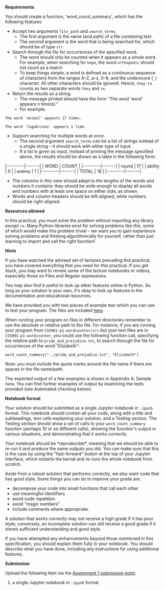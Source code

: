 **Requirements**

You should create a function, 'word\_count\_summary', which has the following features:

- Accept two arguments `file_path` and `search_terms`.
    - The first argument is the name (and path) of a file containing text.
    - The second argument is the word that is being searched for, which should be of type `str`.
- Search through the file for occurrences of the specified word.
    - The word should only be counted when it appears as a whole word. For example, when searching for `hope`, the
      word `orthopedic` should not count as a match.
    - To keep things simple, a word is defined as a continuous sequence of characters from the ranges A–Z, a–z, 0–9, and
      the underscore (`_`) character. All other characters should be ignored. Hence, `they're` counts as two separate
      words `they` and `re`.
- Return the results as a string.
    - The message printed should have the form "The word 'word' appears n time(s)."
    - For example:

``` The word 'animal' appears 17 times. ```

``` The word 'lugubrious' appears 1 time. ```

- Support searching for multiple words at once.
    - The second argument `search_terms` can be a list of strings instead of a single string – it should work with
      either type of input.
    - If a list is given as input, instead of printing the message specified above, the results should be shown as a
      table in the following form:

|---------|-------|
| WORD | COUNT |
|---------|-------|
| round | 17 |
| ability | 0 |
| enemy | 1 |
|---------|-------|
| TOTAL | 18 |
|---------|-------|

- The columns in this view should adapt to the lengths of the words and numbers it contains: they should be wide enough
  to display all words and numbers with at least one space on either side, as shown.
- Words and column-headers should be left-aligned, while numbers should be right-aligned.

**Resources allowed**

In this practical, you must solve the problem without importing any library except `re`. Many Python libraries exist for
solving problems like this, some of which would make this problem trivial – we want you to gain experience solving
problems and thinking algorithmically for yourself, rather than just learning to import and call the right function!

**Hints**

If you have watched the advised set of lectures preceding this practical, you have covered everything that you need for
this practical. If you get stuck, you may want to review some of the lecture notebooks or videos, especially those on
Files and Regular expressions.

You may also find it useful to look up other features online in Python. So long as your solution is your own, it's okay
to look up features in the documentation and educational resources.

We have provided you with two pieces of example text which you can use to test your program. The files are
included [here](https://pgt-digital.st-andrews.ac.uk/mod/folder/view.php?id=2386).

When running your program on files in different directories remember to use the absolute or relative path to the file.
For instance, if you are running your program from `CS5901-p1-wordcounter/src` but your text files are
in `CS5001-p1-wordcounter`, you could use the following function call, specifying the relative path
to `pride_and_prejudice.txt`, to search through the file for occurrences of the word "Elizabeth":

``` word_count_summary("../pride_and_prejudice.txt", "Elizabeth") ```

Note: you must include the quote marks around the file name if there are spaces in the file name/path.

The expected output of a few examples is shown in Appendix A: Sample runs. You can find further examples of output by
examining the tests provided (see Automated checking below).

**Notebook format**

Your solution should be submitted as a single Jupyter notebook in `.ipynb` format. This notebook should contain all your
code, along with a title and subheadings, text cells explaining your solution, and a Testing section. The Testing
section should show a set of calls to your `word_count_summary` function (perhaps 10 or so different calls), showing the
function's output in various situations, and demonstrating that it works correctly.

Your notebook should be \*reproducible\*, meaning that we should be able to re-run it and produce the same outputs you
did. You can make sure that this is the case by using the "fast-forward" button at the top of your Jupyter interface,
which restarts the kernal and re-runs the whole notebook from scratch.

Aside from a robust solution that performs correctly, we also want code that has good style. Some things you can do to
improve your grade are:

- decompose your code into small functions that call each other
- use meaningful identifiers
- avoid code repetition
- avoid "magic numbers"
- include comments where appropriate.

A solution that works correctly may not receive a high grade if it has poor style; conversely, an incomplete solution
can still receive a good grade if it shows sufficient understanding and good style.

If you have attempted any enhancements beyond those mentioned in this specification, you should explain them fully in
your notebook. You should describe what you have done, including any instructions for using additional features.

**Submission**

Upload the following item via
the [Assignment 1 submission point](https://pgt-digital.st-andrews.ac.uk/mod/assign/view.php?id=2179):

1. a single Jupyter notebook in `.ipynb` format
